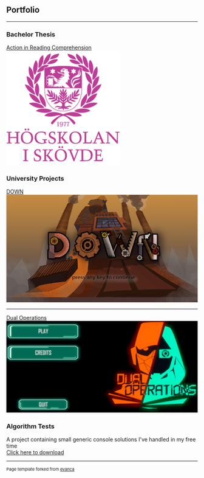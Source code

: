 ## Portfolio

---
### Bachelor Thesis
[Action in Reading Comprehension](/thesis_page)
<img src="images/HiS.png?raw=true"/>

### University Projects
[DOWN](/down_page)
<img src="images/DOWN_1.png?raw=true"/>

---
[Dual Operations](/dual_operations_page)
<img src="images/DO_1.png?raw=true"/>


### Algorithm Tests
A project containing small generic console solutions I've handled in my free time <br>
[Click here to download](https://drive.google.com/file/d/1AAiH4BnhP6MvRvFwzGZWxhAqMwQgM2ch/view?usp=sharing)

---
<p style="font-size:11px">Page template forked from <a href="https://github.com/evanca/quick-portfolio">evanca</a></p>
<!-- Remove above link if you don't want to attibute -->
